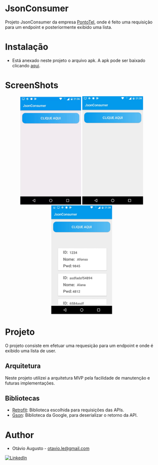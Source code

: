 # JsonConsumer
Projeto JsonConsumer da empresa [PontoTel](https://www.pontotel.com.br), 
onde é feito uma requisição para um endpoint e posteriormente exibido uma lista.

# Instalação
- Está anexado neste projeto o arquivo apk. A apk pode ser baixado clicando 
[aqui](https://github.com/0tavi0/JsonConsumer/blob/master/app-debug.apk).

# ScreenShots
<p align="center">
  <img src="screenshots/gif.gif" width="200" title="hover text">
  <img src="screenshots/tela1.jpeg" width="200" alt="accessibility text">
  <img src="screenshots/tela2.jpeg" width="200" alt="accessibility text">
</p>

# Projeto
O projeto consiste em efetuar uma requesição para um endpoint e onde é exibido uma lista de user.

## Arquitetura
Neste projeto utilizei a arquitetura MVP pela facilidade de manutenção e futuras implementações.

## Bibliotecas
- [Retrofit](https://square.github.io/retrofit/): Biblioteca escolhida para requisições das APIs.
- [Gson](https://github.com/google/gson): Biblioteca da Google, para deserializar o retorno da API.

# Author
- Otávio Augusto - otavio.le@gmail.com </br>
 
[![LinkedIn](https://img.shields.io/badge/LinkedIn-Otávio%20Augusto-blue.svg)](https://www.linkedin.com/in/otavio-augusto-776861116/)